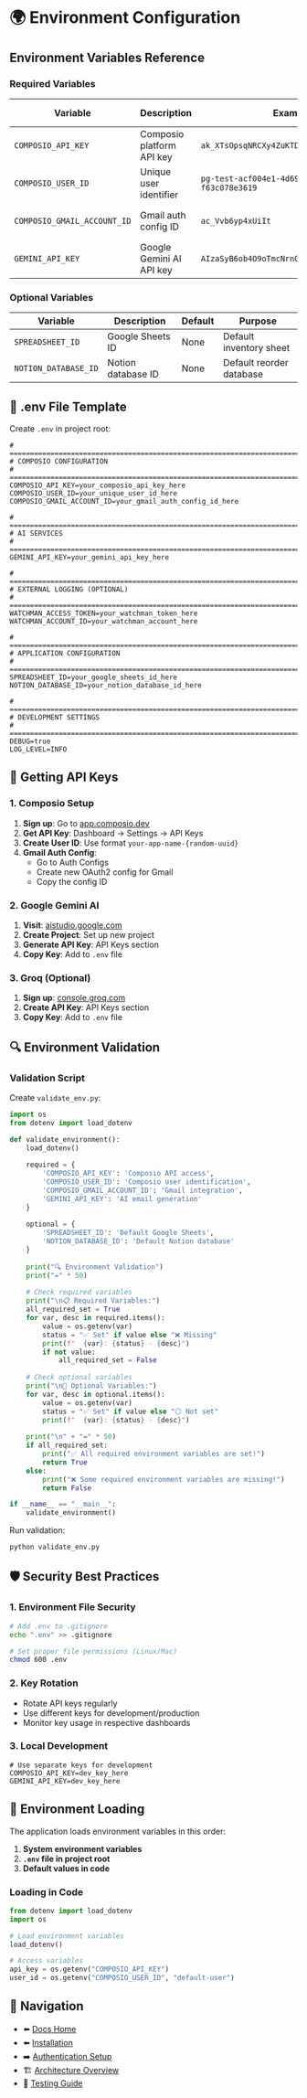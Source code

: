# 🌍 Environment Configuration

## Environment Variables Reference

### Required Variables

| Variable | Description | Example | Where to Get |
|----------|-------------|---------|--------------|
| `COMPOSIO_API_KEY` | Composio platform API key | `ak_XTsOpsqNRCXy4ZuKTDmK` | [Composio Dashboard](https://app.composio.dev) |
| `COMPOSIO_USER_ID` | Unique user identifier | `pg-test-acf004e1-4d69-4dc4-9762-f63c078e3619` | Generated by Composio |
| `COMPOSIO_GMAIL_ACCOUNT_ID` | Gmail auth config ID | `ac_Vvb6yp4xUiIt` | Composio Auth Configs |
| `GEMINI_API_KEY` | Google Gemini AI API key | `AIzaSyB6ob4O9oTmcNrnGqqeBYUxVMpy4bGa_Rk` | [Google AI Studio](https://aistudio.google.com) |

### Optional Variables

| Variable | Description | Default | Purpose |
|----------|-------------|---------|---------|
| `SPREADSHEET_ID` | Google Sheets ID | None | Default inventory sheet |
| `NOTION_DATABASE_ID` | Notion database ID | None | Default reorder database |

## 📝 .env File Template

Create `.env` in project root:

```env
# =============================================================================
# COMPOSIO CONFIGURATION
# =============================================================================
COMPOSIO_API_KEY=your_composio_api_key_here
COMPOSIO_USER_ID=your_unique_user_id_here
COMPOSIO_GMAIL_ACCOUNT_ID=your_gmail_auth_config_id_here

# =============================================================================
# AI SERVICES
# =============================================================================
GEMINI_API_KEY=your_gemini_api_key_here

# =============================================================================
# EXTERNAL LOGGING (OPTIONAL)
# =============================================================================
WATCHMAN_ACCESS_TOKEN=your_watchman_token_here
WATCHMAN_ACCOUNT_ID=your_watchman_account_here

# =============================================================================
# APPLICATION CONFIGURATION
# =============================================================================
SPREADSHEET_ID=your_google_sheets_id_here
NOTION_DATABASE_ID=your_notion_database_id_here

# =============================================================================
# DEVELOPMENT SETTINGS
# =============================================================================
DEBUG=true
LOG_LEVEL=INFO
```

## 🔑 Getting API Keys

### 1. Composio Setup

1. **Sign up**: Go to [app.composio.dev](https://app.composio.dev)
2. **Get API Key**: Dashboard → Settings → API Keys
3. **Create User ID**: Use format `your-app-name-{random-uuid}`
4. **Gmail Auth Config**: 
   - Go to Auth Configs
   - Create new OAuth2 config for Gmail
   - Copy the config ID

### 2. Google Gemini AI

1. **Visit**: [aistudio.google.com](https://aistudio.google.com)
2. **Create Project**: Set up new project
3. **Generate API Key**: API Keys section
4. **Copy Key**: Add to `.env` file

### 3. Groq (Optional)

1. **Sign up**: [console.groq.com](https://console.groq.com)
2. **Create API Key**: API Keys section
3. **Copy Key**: Add to `.env` file

## 🔍 Environment Validation

### Validation Script

Create `validate_env.py`:

```python
import os
from dotenv import load_dotenv

def validate_environment():
    load_dotenv()
    
    required = {
        'COMPOSIO_API_KEY': 'Composio API access',
        'COMPOSIO_USER_ID': 'Composio user identification', 
        'COMPOSIO_GMAIL_ACCOUNT_ID': 'Gmail integration',
        'GEMINI_API_KEY': 'AI email generation'
    }
    
    optional = {
        'SPREADSHEET_ID': 'Default Google Sheets',
        'NOTION_DATABASE_ID': 'Default Notion database'
    }
    
    print("🔍 Environment Validation")
    print("=" * 50)
    
    # Check required variables
    print("\n📋 Required Variables:")
    all_required_set = True
    for var, desc in required.items():
        value = os.getenv(var)
        status = "✅ Set" if value else "❌ Missing"
        print(f"  {var}: {status} - {desc}")
        if not value:
            all_required_set = False
    
    # Check optional variables
    print("\n🔧 Optional Variables:")
    for var, desc in optional.items():
        value = os.getenv(var)
        status = "✅ Set" if value else "⚪ Not set"
        print(f"  {var}: {status} - {desc}")
    
    print("\n" + "=" * 50)
    if all_required_set:
        print("✅ All required environment variables are set!")
        return True
    else:
        print("❌ Some required environment variables are missing!")
        return False

if __name__ == "__main__":
    validate_environment()
```

Run validation:
```bash
python validate_env.py
```

## 🛡️ Security Best Practices

### 1. Environment File Security

```bash
# Add .env to .gitignore
echo ".env" >> .gitignore

# Set proper file permissions (Linux/Mac)
chmod 600 .env
```

### 2. Key Rotation

- Rotate API keys regularly
- Use different keys for development/production
- Monitor key usage in respective dashboards

### 3. Local Development

```env
# Use separate keys for development
COMPOSIO_API_KEY=dev_key_here
GEMINI_API_KEY=dev_key_here
```

## 🔄 Environment Loading

The application loads environment variables in this order:

1. **System environment variables**
2. **`.env` file in project root**
3. **Default values in code**

### Loading in Code

```python
from dotenv import load_dotenv
import os

# Load environment variables
load_dotenv()

# Access variables
api_key = os.getenv("COMPOSIO_API_KEY")
user_id = os.getenv("COMPOSIO_USER_ID", "default-user")
```

## 🔗 Navigation
- ⬅️ [Docs Home](../README.md)
- ⬅️ [Installation](installation.md)
- ➡️ [Authentication Setup](authentication.md)
- 🏗️ [Architecture Overview](../architecture/system-overview.md)
- 🧪 [Testing Guide](../api/testing.md)